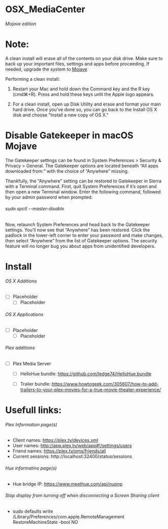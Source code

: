 # OSX_MediaCenter
###### Mojave edition

Note:
=====
A clean install will erase all of the contents on your disk drive. Make sure to back up your important files, settings and apps before proceeding. If needed, upgrade the system to [Mojave](https://support.apple.com/macos/mojave)

Performing a clean install:

1. Restart your Mac and hold down the Command key and the R key (cmd⌘+R). Press and hold these keys until the Apple logo appears.

2. For a clean install, open up Disk Utility and erase and format your main hard drive. Once you've done so, you can go back to the Install OS X disk and choose "Install a new copy of OS X."


Disable Gatekeeper in macOS Mojave
=====
The Gatekeeper settings can be found in System Preferences > Security & Privacy > General. The Gatekeeper options are located beneath “All apps downloaded from:” with the choice of “Anywhere” missing.

Thankfully, the “Anywhere” setting can be restored to Gatekeeper in Sierra with a Terminal command. First, quit System Preferences if it’s open and then open a new Terminal window. Enter the following command, followed by your admin password when prompted:

###### sudo spctl --master-disable

Now, relaunch System Preferences and head back to the Gatekeeper settings. You’ll now see that “Anywhere” has been restored. Click the padlock in the lower-left corner to enter your password and make changes, then select “Anywhere” from the list of Gatekeeper options. The security feature will no longer bug you about apps from unidentified developers.


Install 
=====
###### OS X Additions
- [ ] Placeholder
  * [ ] Placeholder

###### OS X Applications
- [ ] Placeholder
  * [ ] Placeholder

###### Plex additions
- [ ] Plex Media Server
  * [ ] HelloHue bundle: https://github.com/ledge74/HelloHue.bundle
  * [ ] Trailer bundle: https://www.howtogeek.com/305607/how-to-add-trailers-to-your-plex-movies-for-a-true-movie-theater-experience/


Usefull links:
=====
###### Plex Information page(s)
- Client names: https://plex.tv/devices.xml
- User names: http://app.plex.tv/web/app#!/settings/users
- Friend names: https://plex.tv/pms/friends/all
- Current sessions: http://localhost:32400/status/sessions

###### Hue informatino page(s)
- Hue bridge IP: https://www.meethue.com/api/nupnp

###### Stop display from turning off when disconnecting a Screen Sharing client
- sudo defaults write /Library/Preferences/com.apple.RemoteManagement RestoreMachineState -bool NO

